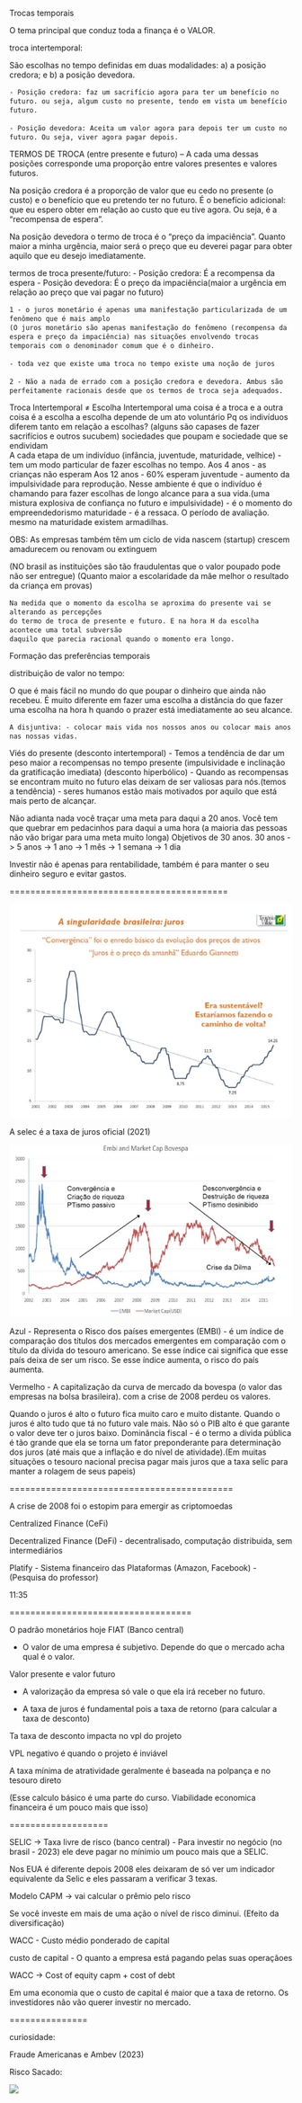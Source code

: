 Trocas temporais

O tema principal que conduz toda a finança é o VALOR.


troca intertemporal:

São escolhas no tempo definidas em duas modalidades:
 a) a posição credora; e b) a posição devedora.

	- Posição credora: faz um sacrifício agora para ter um benefício no futuro. ou seja, algum custo no presente, tendo em vista um benefício futuro.

	- Posição devedora: Aceita um valor agora para depois ter um custo no futuro. Ou seja, viver agora pagar depois.



TERMOS DE TROCA (entre presente e futuro) – A cada uma dessas
posições corresponde uma proporção entre valores presentes e valores
futuros.

Na posição credora é a proporção de valor que eu cedo no presente (o
custo) e o benefício que eu pretendo ter no futuro. É o benefício adicional: que eu espero obter em relação ao custo que eu tive agora. Ou seja, é a “recompensa de espera”.

Na posição devedora o termo de troca é o “preço da impaciência”.
Quanto maior a minha urgência, maior será o preço que eu deverei pagar
para obter aquilo que eu desejo imediatamente.

termos de troca presente/futuro:
	- Posição credora: É a recompensa da espera
	- Posição devedora: É o preço da impaciência(maior a urgência em relação ao preço que vai pagar no futuro)

	1 - o juros monetário é apenas uma manifestação particularizada de um fenômeno que é mais amplo
	(O juros monetário são apenas manifestação do fenômeno (recompensa da espera e preço da impaciência) nas situações envolvendo trocas temporais com o denominador comum que é o dinheiro.

	- toda vez que existe uma troca no tempo existe uma noção de juros 

	2 - Não a nada de errado com a posição credora e devedora. Ambus são perfeitamente racionais desde que os termos de troca seja adequados.


Troca Intertemporal ≠ Escolha Intertemporal
uma coisa é a troca e a outra coisa é a escolha
	a escolha depende de um ato voluntário
	Pq os indivíduos diferem tanto em relação a escolhas? (alguns são capases de fazer sacrifícios e outros sucubem) 
		sociedades que poupam e sociedade que se endividam 	
	A cada etapa de um indivíduo (infância, juventude, maturidade, velhice) - tem um modo particular de fazer escolhas no tempo.
	Aos 4 anos - as crianças não esperam
	Aos 12 anos - 60% esperam
	juventude - aumento da impulsividade para reprodução. Nesse ambiente é que o indivíduo é chamando para fazer
	escolhas de longo alcance para a sua vida.(uma mistura explosiva de confiança no futuro e impulsividade) - é o momento do empreendedorismo
	maturidade - é a ressaca. O período de avaliação.
		mesmo na maturidade existem armadilhas.

OBS: As empresas também têm um ciclo de vida
	nascem (startup)
	crescem
	amadurecem
	ou renovam ou extinguem 



(NO brasil as instituições são tão fraudulentas que o valor poupado pode não ser entregue)
(Quanto maior a escolaridade da mãe melhor o resultado da criança em provas)

	
	Na medida que o momento da escolha se aproxima do presente vai se alterando as percepções
	do termo de troca de presente e futuro. E na hora H da escolha acontece uma total subversão 
	daquilo que parecia racional quando o momento era longo.

Formação das preferências temporais


distribuição de valor no tempo:


O que é mais fácil no mundo do que poupar o dinheiro que ainda não recebeu.
	É muito diferente em fazer uma escolha a distância do que fazer uma escolha na hora h quando
o prazer está imediatamente ao seu alcance.

	
	A disjuntiva: - colocar mais vida nos nossos anos ou colocar mais anos nas nossas vidas.
Viés do presente (desconto intertemporal) - Temos a tendência de dar um peso maior a recompensas no tempo presente (impulsividade e inclinação da gratificação imediata)
(desconto hiperbólico) - Quando as recompensas se encontram muito no futuro elas deixam de ser valiosas para nós.(temos a tendência) - seres humanos estão mais motivados por aquilo que está mais perto de alcançar. 

Não adianta nada você traçar uma meta para daqui a 20 anos. Você tem que quebrar em pedacinhos para daqui a uma hora (a maioria das pessoas não vão brigar para uma meta muito longa)
Objetivos de 30 anos.
30 anos -> 5 anos -> 1 ano -> 1 mês -> 1 semana -> 1 dia 

Investir não é apenas para rentabilidade, também é para manter o seu dinheiro seguro e evitar gastos.


==========================================

<img src="./.assets/img1.JPG">

A selec é a taxa de juros oficial (2021)

<img src="./.assets/img2.JPG">

Azul - Representa o Risco dos países emergentes (EMBI) - é um índice de comparação dos títulos dos mercados emergentes em comparação com o título da dívida do tesouro americano. Se esse índice cai significa que esse país deixa de ser um risco. Se esse índice aumenta, o risco do país aumenta.

Vermelho - A capitalização da curva de mercado da bovespa (o valor das empresas na bolsa brasileira). com a crise de 2008 perdeu os valores.

Quando o juros é alto o futuro fica muito caro e muito distante. Quando o juros é alto tudo que tá no futuro vale mais.
Não só o PIB alto é que garante o valor deve ter o juros baixo.
Dominância fiscal - é o termo a dívida pública é tão grande que ela se torna um fator preponderante para determinação dos juros (até mais que a inflação e do nível de atividade).(Em muitas situações o tesouro nacional precisa pagar mais juros que a taxa selic para manter a rolagem de seus papeis)


===========================================

A crise de 2008 foi o estopim para emergir as criptomoedas

Centralized Finance (CeFi) 

Decentralized Finance (DeFi) - decentralisado, computação distribuida, sem intermediários

Platify - Sistema financeiro das Plataformas (Amazon, Facebook) - (Pesquisa do professor)


11:35

===================================

O padrão monetários hoje FIAT (Banco central)

- O valor de uma empresa é subjetivo. Depende do que o mercado acha qual é o valor.


Valor presente e valor futuro

- A valorização da empresa só vale o que ela irá receber no futuro.

- A taxa de juros é fundamental pois a taxa de retorno (para calcular a taxa de desconto)

Ta taxa de desconto impacta no vpl do projeto

VPL negativo é quando o projeto é inviável

A taxa mínima de atratividade geralmente é baseada na polpança e no tesouro direto 

(Esse calculo básico é uma parte do curso. Viabilidade economica financeira é um pouco mais que isso)

<!--
NFT e Bitcoin
arte e lavar dinheiro estão de mãos dadas. (Não é fácil precificar o valor da arte)


NFT - escassez digital

o conceito de valor é subjetivo

- Por outro lado é uma forma do artista ser pago
- Porém as pessoas estão mais preocupadas com a especulação que com a obra em sí.
-->


===================

SELIC -> Taxa livre de risco (banco central) - Para investir no negócio (no brasil - 2023) ele deve pagar no mínimio um pouco mais que a SELIC. 

Nos EUA é diferente depois 2008 eles deixaram de só ver um indicador equivalente da Selic e eles passaram a verificar 3 texas.

Modelo CAPM -> vai calcular o prêmio pelo risco

Se você investe em mais de uma ação o nível de risco diminui. (Efeito da diversificação)

WACC - Custo médio ponderado de capital

custo de capital - O quanto a empresa está pagando pelas suas operaçãoes


WACC -> Cost of equity capm + cost of debt

Em uma economia que o custo de capital é maior que a taxa de retorno. Os investidores não vão querer investir no mercado.

===============

curiosidade:

Fraude Americanas e Ambev (2023)

Risco Sacado:

<img src="riscoSacado.jpg">

